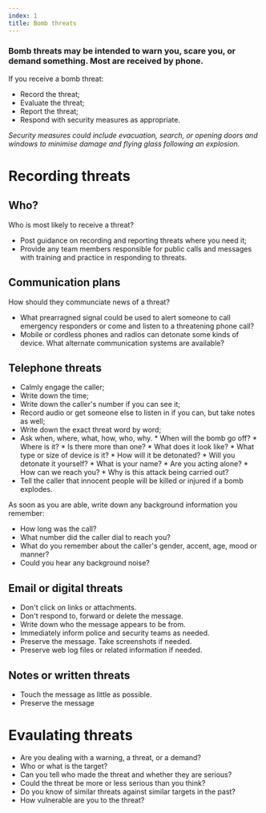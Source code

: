 ```yaml
---
index: 1
title: Bomb threats
---
```

### Bomb threats may be intended to warn you, scare you, or demand something. Most are received by phone. 

If you receive a bomb threat: 

* Record the threat;
* Evaluate the threat;
* Report the threat; 
* Respond with security measures as appropriate.

*Security measures could include evacuation, search, or opening doors and windows to minimise damage and flying glass following an explosion.*

# Recording threats

## Who? 

Who is most likely to receive a threat? 
 
* Post guidance on recording and reporting threats where you need it;
* Provide any team members responsible for public calls and messages with training and practice in responding to threats. 

## Communication plans

How should they communciate news of a threat?  

* What prearragned signal could be used to alert someone to call emergency responders or come and listen to a threatening phone call?
* Mobile or cordless phones and radios can detonate some kinds of device. What alternate communication systems are available? 

## Telephone threats

* Calmly engage the caller;
* Write down the time; 
* Write down the caller's number if you can see it;
* Record audio or get someone else to listen in if you can, but take notes as well;
* Write down the exact threat word by word; 
* Ask when, where, what, how, who, why. 
		* When will the bomb go off? 
		* Where is it? 
		* Is there more than one? 
		* What does it look like? 
		* What type or size of device is it? 
		* How will it be detonated? 
		* Will you detonate it yourself? 
		* What is your name? 
		* Are you acting alone? 
		* How can we reach you? 
		* Why is this attack being carried out? 
* Tell the caller that innocent people will be killed or injured if a bomb explodes.  

As soon as you are able, write down any background information you remember: 

* How long was the call?
* What number did the caller dial to reach you?  
* What do you remember about the caller's gender, accent, age, mood or manner? 
* Could you hear any background noise? 

## Email or digital threats 

* Don't click on links or attachments. 
* Don't respond to, forward or delete the message.  
* Write down who the message appears to be from. 
* Immediately inform police and security teams as needed. 
* Preserve the message. Take screenshots if needed. 
* Preserve web log files or related information if needed. 

## Notes or written threats 

* Touch the message as little as possible.
* Preserve the message

# Evaulating threats

* Are you dealing with a warning, a threat, or a demand? 
* Who or what is the target? 
* Can you tell who made the threat and whether they are serious? 
* Could the threat be more or less serious than you think?  
* Do you know of similar threats against similar targets in the past? 
* How vulnerable are you to the threat?